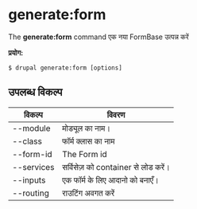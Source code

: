 # generate:form
The **generate:form** command एक नया FormBase उत्पन्न करें

**प्रयोग:**
```
$ drupal generate:form [options] 
```

## उपलब्ध विकल्प
विकल्प | विवरण
-------|-------------
--module | मोड्यूल का नाम।
--class | फॉर्म क्लास का नाम
--form-id | The Form id
--services | सर्विसेज़ को container से लोड करें।
--inputs | एक फॉर्म के लिए आदानो को बनाएँ।
--routing | राउटिंग अवगत करें

